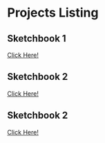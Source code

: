 # Projects Listing

## Sketchbook 1
[Click Here!](./sketch/1/sketch.js)

## Sketchbook 2
[Click Here!](./sketch/2/sketch.js)

## Sketchbook 2
[Click Here!](./sketch/3/sketch.js)